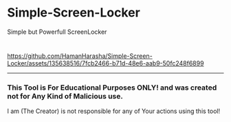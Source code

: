 # Simple-Screen-Locker
Simple but Powerfull ScreenLocker
#

https://github.com/HamanHarasha/Simple-Screen-Locker/assets/135638516/7fcb2466-b71d-48e6-aab9-50fc248f6899

___
### This Tool is For Educational Purposes ONLY! and was created not for Any Kind of Malicious use.
I am (The Creator) is not responsible for any of Your actions using this tool!
